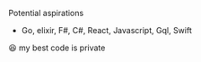 Potential aspirations

- Go, elixir, F#, C#, React, Javascript, Gql, Swift

😆 my best code is private 
